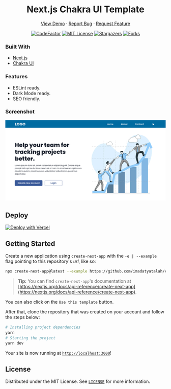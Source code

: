 <h1 align="center">Next.js Chakra UI Template</h1>

<div align="center">

<a href="https://cna-chakra-ui-template.vercel.app/">View Demo</a>
·
<a href="https://github.com/imadatyatalah/cna-chakra-ui-template/issues">Report Bug</a>
·
<a href="https://github.com/imadatyatalah/cna-chakra-ui-template/issues">Request Feature</a>

</div>

<div align="center">

[![CodeFactor](https://www.codefactor.io/repository/github/imadatyatalah/cna-chakra-ui-template/badge?style=for-the-badge)](https://www.codefactor.io/repository/github/imadatyatalah/cna-chakra-ui-template)
[![MIT License](https://img.shields.io/github/license/imadatyatalah/cna-chakra-ui-template?color=blue&style=for-the-badge)](https://github.com/imadatyatalah/cna-chakra-ui-template/blob/main/LICENSE)
[![Stargazers](https://img.shields.io/github/stars/imadatyatalah/cna-chakra-ui-template?style=for-the-badge)](https://github.com/imadatyatalah/cna-chakra-ui-template/stargazers)
[![Forks](https://img.shields.io/github/forks/imadatyatalah/cna-chakra-ui-template?style=for-the-badge)](https://github.com/imadatyatalah/cna-chakra-ui-template/network/members)

</div>

### Built With

- [Next.js](https://nextjs.org/)
- [Chakra UI](https://chakra-ui.com/)

### Features

- ESLint ready.
- Dark Mode ready.
- SEO friendly.

### Screenshot

![Screenshot](./screenshot.png)

## Deploy

[![Deploy with Vercel](https://vercel.com/button)](https://vercel.com/new/clone?repository-url=https%3A%2F%2Fgithub.com%2Fimadatyatalah%2Fcna-chakra-ui-template&demo-title=Next.js%20and%20Chakra-UI%20Template.&demo-url=https%3A%2F%2Fcna-chakra-ui-template.vercel.app%2F&demo-image=https%3A%2F%2Fraw.githubusercontent.com%2Fimadatyatalah%2Fcna-chakra-ui-template%2Fmain%2Fscreenshot.png)

## Getting Started

Create a new application using `create-next-app` with the `-e | --example` flag pointing to this repository's _url_, like so:

```bash
npx create-next-app@latest --example https://github.com/imadatyatalah/cna-chakra-ui-template
```

> **Tip:** You can find `create-next-app`'s documentation at [https://nextjs.org/docs/api-reference/create-next-app](https://nextjs.org/docs/api-reference/create-next-app).

You can also click on the `Use this template` button.

After that, clone the repository that was created on your account and follow the steps below:

```bash
# Installing project dependencies
yarn
# Starting the project
yarn dev
```

<!---This is a comment --->

Your site is now running at [`http://localhost:3000`](http://localhost:3000)!

<!--- hi -->


## License

Distributed under the MIT License. See [`LICENSE`](https://github.com/imadatyatalah/cna-chakra-ui-template/blob/main/LICENSE) for more information.

<!---ignore this comment hi --->

